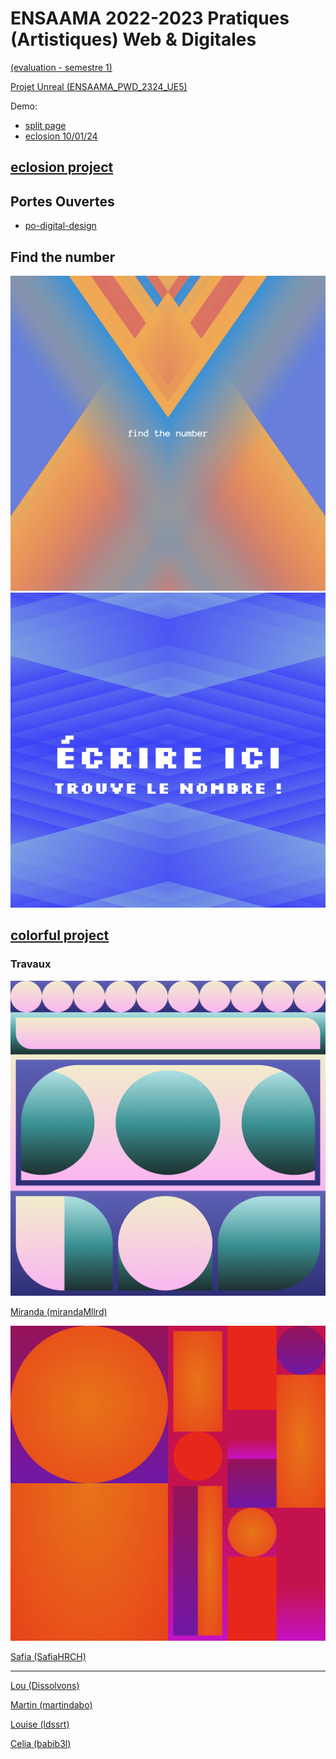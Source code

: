 # ENSAAMA 2022-2023 Pratiques (Artistiques) Web & Digitales

[(evaluation - semestre 1)](https://jniac.github.io/ensaama-2324-pwd/info/info/)

[Projet Unreal (ENSAAMA_PWD_2324_UE5)](https://github.com/jniac/ENSAAMA_PWD_2324_UE5)


Demo:
- [split page](https://jniac.github.io/ensaama-2324-pwd/art/jniac/exercices/split/)
- [eclosion 10/01/24](https://jniac.github.io/ensaama-2324-pwd/art/jniac/eclosion/v01-10-a/)

## [eclosion project](https://jniac.github.io/ensaama-2324-pwd/common-projects/eclosion/)

## Portes Ouvertes
- [po-digital-design](https://jniac.github.io/ensaama-2324-pwd/common-projects/po-digital-design/)

## Find the number

<a href="https://jniac.github.io/ensaama-2324-pwd/art/Graigouzzz/exercice/find_the_number_final/">
<img src="md/assets/Graigouzzz-FindTheNumber.jpg">
</a>

<a href="https://jniac.github.io/ensaama-2324-pwd/art/ldssrt/exercice/find-the-number-final/">
<img src="md/assets/Idssrt-FindTheNumber.jpg">
</a>

## [colorful project](https://jniac.github.io/ensaama-2324-pwd/common-projects/colorful/)

### Travaux
<a href="https://jniac.github.io/ensaama-2324-pwd/art/mirandaMllrd/colorful/">
<img src="md/assets/art_mirandaMllrd_colorful.png">
</a>

[Miranda (mirandaMllrd)](https://jniac.github.io/ensaama-2324-pwd/art/mirandaMllrd/colorful/)

<a href="https://jniac.github.io/ensaama-2324-pwd/art/SafiaHRCH/colorful/">
<img src="md/assets/art_SafiaHRCH_colorful.png">  
</a>

[Safia (SafiaHRCH)](https://jniac.github.io/ensaama-2324-pwd/art/SafiaHRCH/colorful/)

---

[Lou (Dissolvons)](https://jniac.github.io/ensaama-2324-pwd/art/Dissolvons/colorful/)

[Martin (martindabo)](https://jniac.github.io/ensaama-2324-pwd/art/martindabo/colorful/)

[Louise (ldssrt)](https://jniac.github.io/ensaama-2324-pwd/art/ldssrt/colorful/)

[Celia (babib3l)](https://jniac.github.io/ensaama-2324-pwd/art/babib3l/colorful/)

